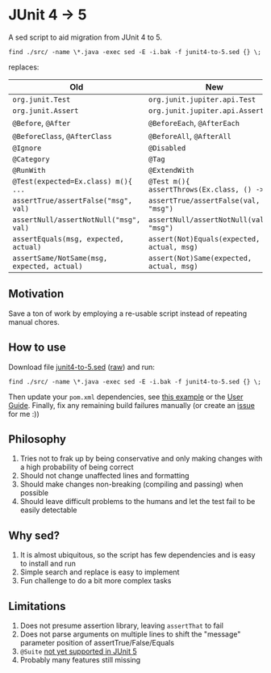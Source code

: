 # JUnit 4 -> 5

A sed script to aid migration from JUnit 4 to 5.

```
find ./src/ -name \*.java -exec sed -E -i.bak -f junit4-to-5.sed {} \;
```
replaces:

Old                                   | New
--------------------------------------|-----------------------------------------------
`org.junit.Test`                      | `org.junit.jupiter.api.Test`
`org.junit.Assert`                    | `org.junit.jupiter.api.Assertions`
`@Before`, `@After`                   | `@BeforeEach`, `@AfterEach`
`@BeforeClass`, `@AfterClass`         | `@BeforeAll`, `@AfterAll`
`@Ignore`                             | `@Disabled`
`@Category`                           | `@Tag`
`@RunWith`                            | `@ExtendWith`
`@Test(expected=Ex.class) m(){ ...`   | `@Test m(){ assertThrows(Ex.class, () -> ...`
`assertTrue/assertFalse("msg", val)`  | `assertTrue/assertFalse(val, "msg")`
`assertNull/assertNotNull("msg", val)`| `assertNull/assertNotNull(val, "msg")`
`assertEquals(msg, expected, actual)` | `assert(Not)Equals(expected, actual, msg)`
`assertSame/NotSame(msg, expected, actual)`| `assert(Not)Same(expected, actual, msg)`

## Motivation

Save a ton of work by employing a re-usable script instead of repeating manual chores.

## How to use

Download file [junit4-to-5.sed](https://github.com/tingstad/junit4to5/blob/master/junit4-to-5.sed) ([raw](https://raw.githubusercontent.com/tingstad/junit4to5/master/junit4-to-5.sed)) and run:
```
find ./src/ -name \*.java -exec sed -E -i.bak -f junit4-to-5.sed {} \;
```
Then update your `pom.xml` dependencies, see [this example](https://github.com/tingstad/junit4to5/blob/master/test/junit5.pom.xml) or the [User Guide](https://junit.org/junit5/docs/current/user-guide/#running-tests-build).
Finally, fix any remaining build failures manually (or create an [issue](https://github.com/tingstad/junit4to5/issues) for me :))

## Philosophy

1. Tries not to frak up by being conservative and only making changes with a high probability of being correct
2. Should not change unaffected lines and formatting
3. Should make changes non-breaking (compiling and passing) when possible
4. Should leave difficult problems to the humans and let the test fail to be easily detectable

## Why sed?

1. It is almost ubiquitous, so the script has few dependencies and is easy to install and run
2. Simple search and replace is easy to implement
3. Fun challenge to do a bit more complex tasks

## Limitations

1. Does not presume assertion library, leaving `assertThat` to fail
2. Does not parse arguments on multiple lines to shift the "message" parameter position of assertTrue/False/Equals
3. `@Suite` [not yet supported in JUnit 5](https://github.com/junit-team/junit5/issues/744)
4. Probably many features still missing

